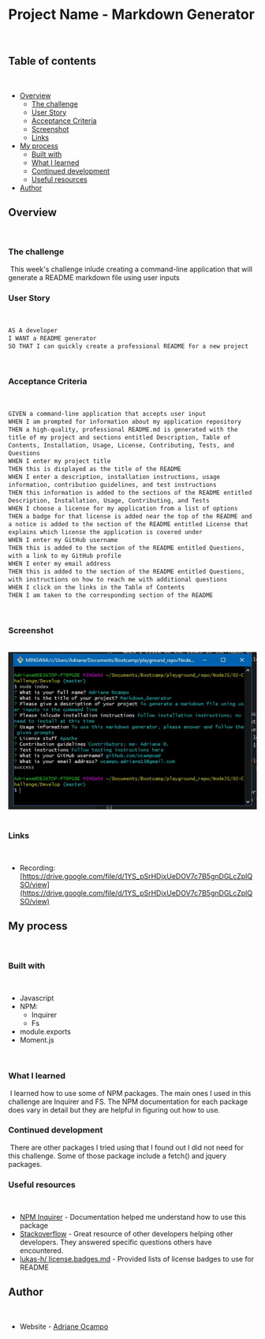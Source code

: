 # Project Name - Markdown Generator
​
## Table of contents
​
- [Overview](#overview)
  - [The challenge](#the-challenge)
  - [User Story](#user-story)
  - [Acceptance Criteria](#acceptance-criteria)
  - [Screenshot](#screenshot)
  - [Links](#links)
- [My process](#my-process)
  - [Built with](#built-with)
  - [What I learned](#what-i-learned)
  - [Continued development](#continued-development)
  - [Useful resources](#useful-resources)
- [Author](#author)


## Overview
​
### The challenge
​
This week's challenge inlude creating a command-line application that will generate a README markdown file using user inputs
​
### User Story
​
```
AS A developer
I WANT a README generator
SO THAT I can quickly create a professional README for a new project
```
​
### Acceptance Criteria
​
```
GIVEN a command-line application that accepts user input
WHEN I am prompted for information about my application repository
THEN a high-quality, professional README.md is generated with the title of my project and sections entitled Description, Table of Contents, Installation, Usage, License, Contributing, Tests, and Questions
WHEN I enter my project title
THEN this is displayed as the title of the README
WHEN I enter a description, installation instructions, usage information, contribution guidelines, and test instructions
THEN this information is added to the sections of the README entitled Description, Installation, Usage, Contributing, and Tests
WHEN I choose a license for my application from a list of options
THEN a badge for that license is added near the top of the README and a notice is added to the section of the README entitled License that explains which license the application is covered under
WHEN I enter my GitHub username
THEN this is added to the section of the README entitled Questions, with a link to my GitHub profile
WHEN I enter my email address
THEN this is added to the section of the README entitled Questions, with instructions on how to reach me with additional questions
WHEN I click on the links in the Table of Contents
THEN I am taken to the corresponding section of the README
```
​
### Screenshot
​
![](./utils/screenshot.JPG)
​
​
### Links
​
- Recording: [https://drive.google.com/file/d/1YS_pSrHDjxUeDOV7c7B5gnDGLcZplQSO/view](https://drive.google.com/file/d/1YS_pSrHDjxUeDOV7c7B5gnDGLcZplQSO/view)
​
## My process
​
### Built with
​
- Javascript
- NPM:
    - Inquirer
    - Fs
- module.exports
- Moment.js
​

​
### What I learned
​
I learned how to use some of NPM packages. The main ones I used in this challenge are Inquirer and FS. The NPM documentation for each package does vary in detail but they are helpful in figuring out how to use. 

### Continued development
​
There are other packages I tried using that I found out I did not need for this challenge. Some of those package include a fetch() and jquery packages. 
​
### Useful resources
​
- [NPM Inquirer](https://www.npmjs.com/package/inquirer) - Documentation helped me understand how to use this package
- [Stackoverflow](https://stackoverflow.com/) - Great resource of other developers helping other developers. They answered specific questions others have encountered. 
- [lukas-h/ license.badges.md](https://gist.github.com/lukas-h/2a5d00690736b4c3a7ba) - Provided lists of license badges to use for README
​
## Author
​
- Website - [Adriane Ocampo](https://ocampoad.github.io/Adriane_Ocampo_Portfolio/)
​

